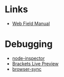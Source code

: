 # Links
- [Web Field Manual](http://webfieldmanual.com)

# Debugging
- [node-inspector](https://www.npmjs.com/package/node-inspector)
- [Brackets Live Preview](http://brackets.io)
- [browser-sync](http://www.browsersync.io)